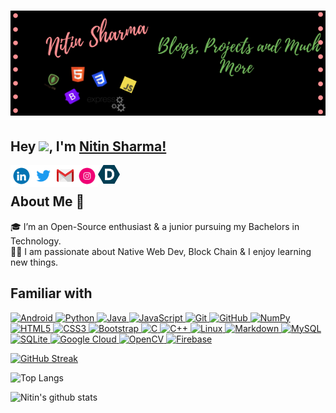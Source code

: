 # ![Nitin Sharma](https://github.com/Nitin-Sharma-coder/Nitin-Sharma-coder/blob/main/myheader.png)
## Hey <img src="https://github.com/TheDudeThatCode/TheDudeThatCode/blob/master/Assets/Hi.gif" width="29px">, I'm [Nitin Sharma!]()
  
<a href="https://www.linkedin.com/in/gargk747/">
  <img align="left" width="35px" src="https://github.com/Nitin-Sharma-coder/Nitin-Sharma-coder/blob/main/pic3.gif"  />
</a>
<a href="https://twitter.com/gagrk747">
  <img align="left" width="35px" src="https://github.com/Nitin-Sharma-coder/Nitin-Sharma-coder/blob/main/twitter.gif" />
</a>
<a href="mailto:gargk747@gmail.com">
  <img align="left" width="35px" src="https://github.com/Nitin-Sharma-coder/Nitin-Sharma-coder/blob/main/happy_gmail.gif" />
</a>
<a href="https://www.instagram.com/gargk747/">
  <img align="left" width="35px" src="https://github.com/Nitin-Sharma-coder/Nitin-Sharma-coder/blob/main/insta.gif" />
</a>
<a href="https://devpost.com/gargk747">
  <img align="left" width="35px" src="https://github.com/Nitin-Sharma-coder/Nitin-Sharma-coder/blob/main/devpost.png" />
</a>  

<br/>



## About Me 🚀
🎓 I’m an Open-Source enthusiast & a junior pursuing my Bachelors in Technology.
<br/>
👨‍💻  I am passionate about Native Web Dev, Block Chain & I enjoy learning new things. 
 <br/>
  
  
  
## Familiar with

<p align="left">
 <a href="#">
<img alt="Android" src="https://img.shields.io/badge/ReactJs-3DDC84?style=for-the-badge&logo=React&logoColor=white" />
<img alt="Python" src="https://img.shields.io/badge/python%20-%2314354C.svg?&style=for-the-badge&logo=python&logoColor=white"/>
<img alt="Java" src="https://img.shields.io/badge/java-%23ED8B00.svg?&style=for-the-badge&logo=java&logoColor=white"/>
<img alt="JavaScript" src="https://img.shields.io/badge/javascript%20-%23323330.svg?&style=for-the-badge&logo=javascript&logoColor=%23F7DF1E"/>
<img alt="Git" src="https://img.shields.io/badge/git%20-%23F05033.svg?&style=for-the-badge&logo=git&logoColor=white"/>
<img alt="GitHub" src="https://img.shields.io/badge/github%20-%23121011.svg?&style=for-the-badge&logo=github&logoColor=white"/>
<img alt="NumPy" src="https://img.shields.io/badge/numpy%20-%23013243.svg?&style=for-the-badge&logo=numpy&logoColor=white" />
<img alt="HTML5" src="https://img.shields.io/badge/html5%20-%23E34F26.svg?&style=for-the-badge&logo=html5&logoColor=white"/>
<img alt="CSS3" src="https://img.shields.io/badge/css3%20-%231572B6.svg?&style=for-the-badge&logo=css3&logoColor=white"/>
<img alt="Bootstrap" src="https://img.shields.io/badge/bootstrap%20-%23563D7C.svg?&style=for-the-badge&logo=bootstrap&logoColor=white"/>
<img alt="C" src="https://img.shields.io/badge/c%20-%2300599C.svg?&style=for-the-badge&logo=c&logoColor=white"/>
<img alt="C++" src="https://img.shields.io/badge/c++%20-%2300599C.svg?&style=for-the-badge&logo=c%2B%2B&ogoColor=white"/>
<img alt="Linux" src="https://img.shields.io/badge/Linux-E95420?style=for-the-badge&logo=linux&logoColor=white" />
<img alt="Markdown" src="https://img.shields.io/badge/Express-%23000000.svg?&style=for-the-badge&logo=Node&logoColor=white"/>
<img alt='MySQL' src="https://img.shields.io/badge/SQL-MySQL?style=for-the-badge&logo=mysql&color=242526"/>
<img alt="SQLite" src ="https://img.shields.io/badge/sqlite-%2307405e.svg?&style=for-the-badge&logo=sqlite&logoColor=white"/>
<img alt='Google Cloud' src="https://img.shields.io/badge/Google%20Cloud-Google%20Cloud?style=for-the-badge&logo=google%20cloud&color=242526"/>
<img alt="OpenCV" src="https://img.shields.io/badge/OpenCV-OpenCV?style=for-the-badge&logo=opencv&logoColor=fff&color=5C3EE8"/>
<img alt="Firebase" src="https://img.shields.io/badge/firebase%20-%23039BE5.svg?&style=for-the-badge&logo=firebase"/>

 </a>
</p>  


[![GitHub Streak](https://github-readme-streak-stats.herokuapp.com/?user=Nitin-Sharma-coder&theme=dark)](https://github.com/DenverCoder1/github-readme-streak-stats)

![Top Langs](https://github-readme-stats.vercel.app/api/top-langs/?username=Nitin-Sharma-coder&theme=dark&show_icons=true&layout=compact)


<!-- <img align="right" src="https://github-readme-stats.vercel.app/api/?username=Nitin-Sharma-coder&theme=dark&show_icons=true&layout=default" /> 
 -->

![Nitin's github stats](https://github-readme-stats.vercel.app/api?username=Nitin-Sharma-coder&show_icons=true&theme=dark&hide_border=true)


<!-- <img align="right"  src ="https://github-readme-stats.vercel.app/api/pin/?username=Nitin-Sharma-coder&repo=textry"> -->

<!-- <img align="center" src="https://github-readme-stats.vercel.app/api/wakatime?username=Nitin-Sharma-coder" /> -->
